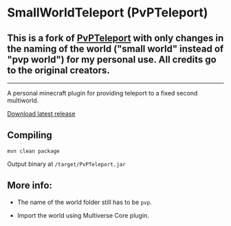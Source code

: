 # SmallWorldTeleport (PvPTeleport)

## This is a fork of [PvPTeleport](https://github.com/MoWobbler/PvPTeleport) with only changes in the naming of the world ("small world" instead of "pvp world") for my personal use. All credits go to the original creators.

---

A personal minecraft plugin for providing teleport to a fixed second multiworld.

[Download latest release](https://github.com/pbl0/PvPTeleport/releases/latest)

## Compiling

```
mvn clean package
```

Output binary at `/target/PvPTeleport.jar`

## More info:

- The name of the world folder still has to be `pvp`.

- Import the world using Multiverse Core plugin.

